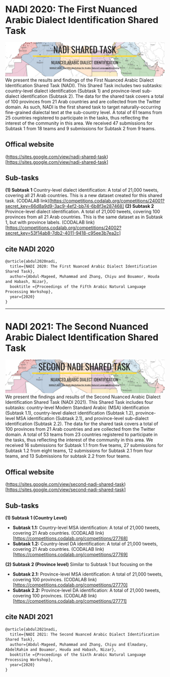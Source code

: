 
# NADI 2020: The First Nuanced Arabic Dialect Identification Shared Task
![NADI2021](NADI2020.png)
We present the results and findings of the First Nuanced Arabic Dialect Identification Shared Task (NADI). 
This Shared Task includes two subtasks: country-level dialect identification (Subtask 1) and province-level sub-dialect identification (Subtask 2). 
The data for the shared task covers a total of 100 provinces from 21 Arab countries and are collected from the Twitter domain.  As such, NADI is the first shared task to target naturally-occurring fine-grained dialectal text at the sub-country level. 
A total of 61 teams from 25 countries registered to participate in the tasks, thus reflecting the interest of the community in this area. We received 47 submissions for Subtask 1 from 18 teams and 9 submissions for Subtask 2 from 9 teams. 

## Offical website
(https://sites.google.com/view/nadi-shared-task)[https://sites.google.com/view/nadi-shared-task]

## Sub-tasks
**(1) Subtask 1** Country-level dialect identification: A total of 21,000 tweets, covering all 21 Arab countries. This is a new dataset created for this shared task.
(CODALAB link)[https://competitions.codalab.org/competitions/24001?secret_key=66d8a9d9-3ac9-4ef2-bb74-6b8f3e287468]
**(2) Subtask 2** Province-level dialect identification. A total of 21,000 tweets, covering 100 provinces from all 21 Arab countries. This is the same dataset as in Subtask 1, but with province labels.
(CODALAB link)[https://competitions.codalab.org/competitions/24002?secret_key=53f14ab8-7db2-4011-9418-c95ee3b7ea2c]

## cite NADI 2020 
```
@article{abdul2020nadi,
  title={NADI 2020: The First Nuanced Arabic Dialect Identification Shared Task},
  author={Abdul-Mageed, Muhammad and Zhang, Chiyu and Bouamor, Houda and Habash, Nizar},
  booktitle ={Proceedings of the Fifth Arabic Natural Language Processing Workshop},
  year={2020}
}

```
<hr> 
 


# NADI 2021: The Second Nuanced Arabic Dialect Identification Shared Task
![NADI2021](NADI2021.png)
We present the findings and results of the Second Nuanced Arabic Dialect Identification Shared Task (NADI 2021). 
This Shared Task includes four subtasks: country-level Modern Standard Arabic (MSA) identification (Subtask 1.1), country-level dialect identification (Subtask 1.2), province-level MSA identification (Subtask 2.1), and province-level sub-dialect identification (Subtask 2.2). The data for the shared task covers a total of 100 provinces from 21 Arab countries and are collected from the Twitter domain.  A total of 53 teams from 23 countries registered to participate in the tasks, thus reflecting the interest of the community in this area. We received 16 submissions for Subtask 1.1 from five teams, 27 submissions for Subtask 1.2 from eight teams, 12 submissions for Subtask 2.1 from four teams, and 13 Submissions for subtask 2.2 from four teams.

## Offical website
(https://sites.google.com/view/second-nadi-shared-task)[https://sites.google.com/view/second-nadi-shared-task]

## Sub-tasks
**(1) Subtask 1 (Country Level)**
- **Subtask 1.1:** Country-level MSA identification: A total of 21,000 tweets, covering 21 Arab countries. (CODALAB link)[https://competitions.codalab.org/competitions/27768]
- **Subtask 1.2:** Country-level DA identification: A total of 21,000 tweets, covering 21 Arab countries. (CODALAB link)[https://competitions.codalab.org/competitions/27769]

**(2) Subtask 2 (Province level)**
Similar to Subtask 1 but focusing on the 
- **Subtask 2.1:** Province-level MSA identification: A total of 21,000 tweets, covering 100 provinces. (CODALAB link)[https://competitions.codalab.org/competitions/27770]
- **Subtask 2.2:** Province-level DA identification: A total of 21,000 tweets, covering 100 provinces. (CODALAB link)[https://competitions.codalab.org/competitions/27771]


## cite NADI 2021
```
@article{abdul2021nadi,
  title={NADI 2021: The Second Nuanced Arabic Dialect Identification Shared Task},
  author={Abdul-Mageed, Muhammad and Zhang, Chiyu and Elmadany, AbdelRahim and Bouamor, Houda and Habash, Nizar},
  booktitle ={Proceedings of the Sixth Arabic Natural Language Processing Workshop},
  year={2020}
}

```
